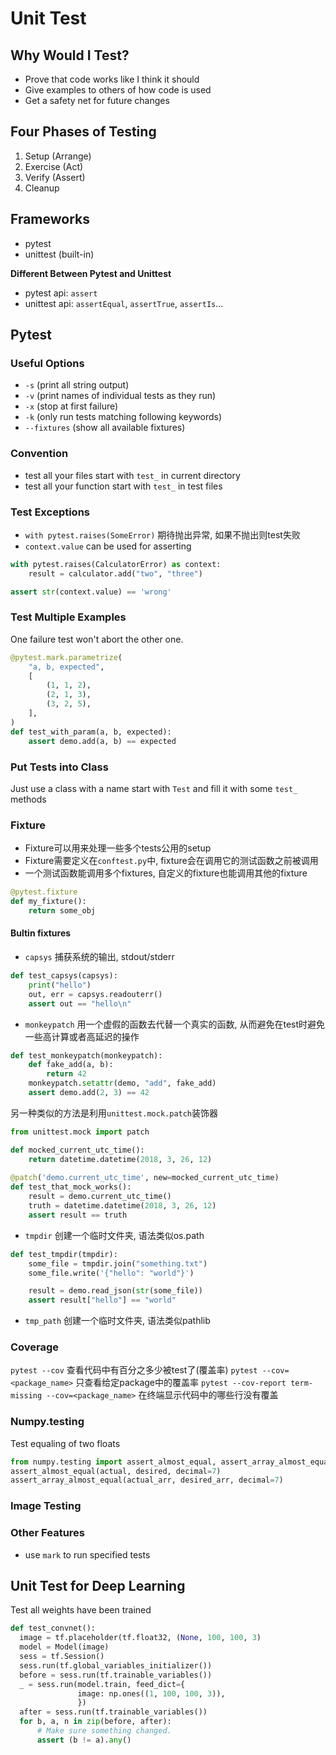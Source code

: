  # Unit Test

## Why Would I Test?
* Prove that code works like I think it should
* Give examples to others of how code is used
* Get a safety net for future changes

## Four Phases of Testing
1. Setup (Arrange)
2. Exercise (Act)
3. Verify (Assert)
4. Cleanup

## Frameworks
* pytest
* unittest (built-in)

**Different Between Pytest and Unittest**
* pytest api: `assert`
* unittest api: `assertEqual`, `assertTrue`, `assertIs`...

## Pytest

### Useful Options
* `-s` (print all string output)
* `-v` (print names of individual tests as they run)
* `-x` (stop at first failure)
* `-k` (only run tests matching following keywords)
* `--fixtures` (show all available fixtures)

### Convention
* test all your files start with `test_` in current directory
* test all your function start with `test_` in test files

### Test Exceptions
* `with pytest.raises(SomeError)` 期待抛出异常, 如果不抛出则test失败
* `context.value` can be used for asserting

```python
with pytest.raises(CalculatorError) as context:
    result = calculator.add("two", "three")

assert str(context.value) == 'wrong'
```
### Test Multiple Examples
One failure test won't abort the other one.

```python
@pytest.mark.parametrize(
    "a, b, expected",
    [
        (1, 1, 2),
        (2, 1, 3),
        (3, 2, 5),
    ],
)
def test_with_param(a, b, expected):
    assert demo.add(a, b) == expected
```

### Put Tests into Class

Just use a class with a name start with `Test` and fill it with some `test_` methods

### Fixture

* Fixture可以用来处理一些多个tests公用的setup
* Fixture需要定义在`conftest.py`中, fixture会在调用它的测试函数之前被调用
* 一个测试函数能调用多个fixtures, 自定义的fixture也能调用其他的fixture
```python
@pytest.fixture
def my_fixture():
    return some_obj
```

#### Bultin fixtures
* `capsys`
捕获系统的输出, stdout/stderr
```python
def test_capsys(capsys):
    print("hello")
    out, err = capsys.readouterr()
    assert out == "hello\n"
```

* `monkeypatch`
用一个虚假的函数去代替一个真实的函数, 从而避免在test时避免一些高计算或者高延迟的操作
```python
def test_monkeypatch(monkeypatch):
    def fake_add(a, b):
        return 42
    monkeypatch.setattr(demo, "add", fake_add)
    assert demo.add(2, 3) == 42
```

另一种类似的方法是利用`unittest.mock.patch`装饰器
```python
from unittest.mock import patch

def mocked_current_utc_time():
    return datetime.datetime(2018, 3, 26, 12)
    
@patch('demo.current_utc_time', new=mocked_current_utc_time)
def test_that_mock_works():
    result = demo.current_utc_time()
    truth = datetime.datetime(2018, 3, 26, 12)
    assert result == truth
```

* `tmpdir`
创建一个临时文件夹, 语法类似os.path
```python
def test_tmpdir(tmpdir):
    some_file = tmpdir.join("something.txt")
    some_file.write('{"hello": "world"}')

    result = demo.read_json(str(some_file))
    assert result["hello"] == "world"
```

* `tmp_path`
创建一个临时文件夹, 语法类似pathlib

### Coverage
`pytest --cov` 查看代码中有百分之多少被test了(覆盖率)
`pytest --cov=<package_name>` 只查看给定package中的覆盖率
`pytest --cov-report term-missing --cov=<package_name>` 在终端显示代码中的哪些行没有覆盖

### Numpy.testing

Test equaling of two floats
```python
from numpy.testing import assert_almost_equal, assert_array_almost_equal
assert_almost_equal(actual, desired, decimal=7)
assert_array_almost_equal(actual_arr, desired_arr, decimal=7)
```

### Image Testing

### Other Features
* use `mark` to run specified tests

## Unit Test for Deep Learning

Test all weights have been trained

```python
def test_convnet():
  image = tf.placeholder(tf.float32, (None, 100, 100, 3)
  model = Model(image)
  sess = tf.Session()
  sess.run(tf.global_variables_initializer())
  before = sess.run(tf.trainable_variables())
  _ = sess.run(model.train, feed_dict={
               image: np.ones((1, 100, 100, 3)),
               })
  after = sess.run(tf.trainable_variables())
  for b, a, n in zip(before, after):
      # Make sure something changed.
      assert (b != a).any()
```
